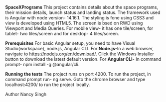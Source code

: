 **SpaceXPrograms**
This project contains details about the space programs, their mission details, launch status and landing status.
The framework used is Angular with node version- 14.16.1. The styling is fone using CSS3 and view is developed using HTML5.  The screen is bsed on RWD using Viewport and Media Queries. For  mobile view- it has one tile/screen, for tablet- two tiles/screen and for desktop- 4 tiles/screen.



**Prerequisites**
For basic Angular setup, you need to have Visual Studio(workspace), node.js, Angular CLI.
For **Node.js**-In a web browser, navigate to https://nodejs.org/en/download/. Click the Windows Installer button to download the latest default version.
For **Angular CLI**- In command prompt- npm install -g @angular/cli.

**Running the tests**
The project runs on port 4200. To run the project, in command prompt run- ng serve.
Goto the chrome browser and type localhost:4200/ to run the project locally. 



Author
Nancy Singh


